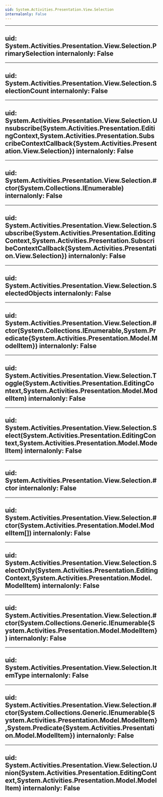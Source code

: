 ```yaml
---
uid: System.Activities.Presentation.View.Selection
internalonly: False
---
```


---
uid: System.Activities.Presentation.View.Selection.PrimarySelection
internalonly: False
---

---
uid: System.Activities.Presentation.View.Selection.SelectionCount
internalonly: False
---

---
uid: System.Activities.Presentation.View.Selection.Unsubscribe(System.Activities.Presentation.EditingContext,System.Activities.Presentation.SubscribeContextCallback{System.Activities.Presentation.View.Selection})
internalonly: False
---

---
uid: System.Activities.Presentation.View.Selection.#ctor(System.Collections.IEnumerable)
internalonly: False
---

---
uid: System.Activities.Presentation.View.Selection.Subscribe(System.Activities.Presentation.EditingContext,System.Activities.Presentation.SubscribeContextCallback{System.Activities.Presentation.View.Selection})
internalonly: False
---

---
uid: System.Activities.Presentation.View.Selection.SelectedObjects
internalonly: False
---

---
uid: System.Activities.Presentation.View.Selection.#ctor(System.Collections.IEnumerable,System.Predicate{System.Activities.Presentation.Model.ModelItem})
internalonly: False
---

---
uid: System.Activities.Presentation.View.Selection.Toggle(System.Activities.Presentation.EditingContext,System.Activities.Presentation.Model.ModelItem)
internalonly: False
---

---
uid: System.Activities.Presentation.View.Selection.Select(System.Activities.Presentation.EditingContext,System.Activities.Presentation.Model.ModelItem)
internalonly: False
---

---
uid: System.Activities.Presentation.View.Selection.#ctor
internalonly: False
---

---
uid: System.Activities.Presentation.View.Selection.#ctor(System.Activities.Presentation.Model.ModelItem[])
internalonly: False
---

---
uid: System.Activities.Presentation.View.Selection.SelectOnly(System.Activities.Presentation.EditingContext,System.Activities.Presentation.Model.ModelItem)
internalonly: False
---

---
uid: System.Activities.Presentation.View.Selection.#ctor(System.Collections.Generic.IEnumerable{System.Activities.Presentation.Model.ModelItem})
internalonly: False
---

---
uid: System.Activities.Presentation.View.Selection.ItemType
internalonly: False
---

---
uid: System.Activities.Presentation.View.Selection.#ctor(System.Collections.Generic.IEnumerable{System.Activities.Presentation.Model.ModelItem},System.Predicate{System.Activities.Presentation.Model.ModelItem})
internalonly: False
---

---
uid: System.Activities.Presentation.View.Selection.Union(System.Activities.Presentation.EditingContext,System.Activities.Presentation.Model.ModelItem)
internalonly: False
---
